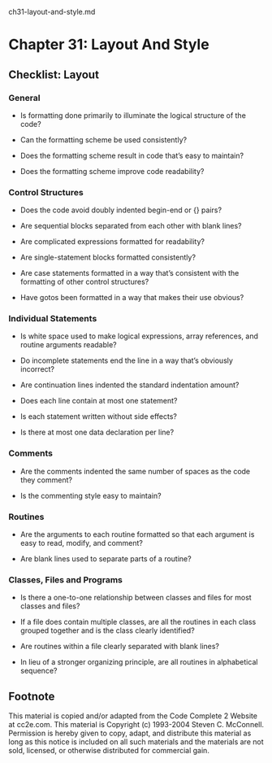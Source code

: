 ch31-layout-and-style.md

Chapter 31: Layout And Style
============================

Checklist: Layout
-----------------

### General

- Is formatting done primarily to illuminate the logical structure of the code?

- Can the formatting scheme be used consistently?

- Does the formatting scheme result in code that’s easy to maintain?

- Does the formatting scheme improve code readability?

### Control Structures

- Does the code avoid doubly indented begin-end or {} pairs?

- Are sequential blocks separated from each other with blank lines?

- Are complicated expressions formatted for readability?

- Are single-statement blocks formatted consistently?

- Are case statements formatted in a way that’s consistent with the formatting of other control structures?

- Have gotos been formatted in a way that makes their use obvious?

### Individual Statements

- Is white space used to make logical expressions, array references, and routine arguments readable?

- Do incomplete statements end the line in a way that’s obviously incorrect?

- Are continuation lines indented the standard indentation amount?

- Does each line contain at most one statement?

- Is each statement written without side effects?

- Is there at most one data declaration per line?

### Comments

- Are the comments indented the same number of spaces as the code they comment?

- Is the commenting style easy to maintain?

### Routines

- Are the arguments to each routine formatted so that each argument is easy to read, modify, and comment?

- Are blank lines used to separate parts of a routine?

### Classes, Files and Programs

- Is there a one-to-one relationship between classes and files for most classes and files?

- If a file does contain multiple classes, are all the routines in each class grouped together and is the class clearly identified?

- Are routines within a file clearly separated with blank lines?

- In lieu of a stronger organizing principle, are all routines in alphabetical sequence?


Footnote
--------
This material is copied and/or adapted from the Code Complete 2 Website at cc2e.com. This material is Copyright (c) 1993-2004 Steven C. McConnell. Permission is hereby given to copy, adapt, and distribute this material as long as this notice is included on all such materials and the materials are not sold, licensed, or otherwise distributed for commercial gain.
